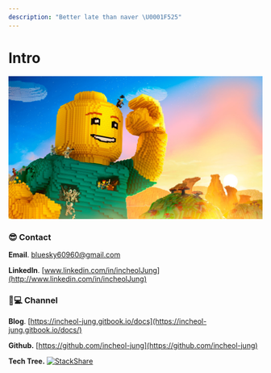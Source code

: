 ```yaml
---
description: "Better late than naver \U0001F525"
---
```


# Intro

![](.gitbook/assets/apps.813.71665921497358788.ffe29860-f051-4324-82a6-ce1465add4c7.jpg)

### 😎 Contact

  **Email**. [bluesky60960@gmail.com](mailto:bluesky60960@gmail.com)

  **LinkedIn**. [www.linkedin.com/in/incheolJung](http://www.linkedin.com/in/incheolJung)

### 👨💻 Channel 

  **Blog**. [https://incheol-jung.gitbook.io/docs](https://incheol-jung.gitbook.io/docs/)

  **Github.** [https://github.com/incheol-jung](https://github.com/incheol-jung)

  **Tech Tree.** [![StackShare](http://img.shields.io/badge/tech-stack-0690fa.svg?style=flat)](https://stackshare.io/incheol-jung/incheol-jung)



